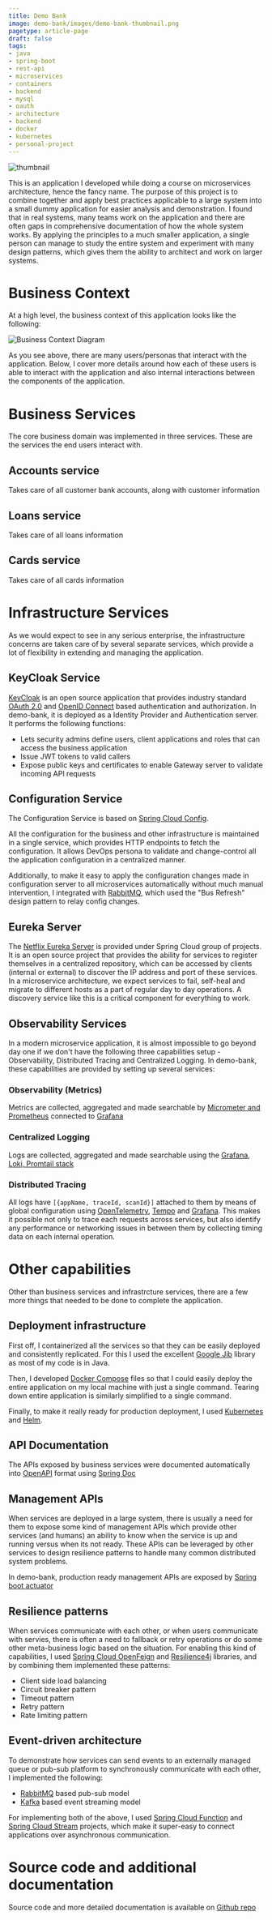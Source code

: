 ```yaml
---
title: Demo Bank
image: demo-bank/images/demo-bank-thumbnail.png
pagetype: article-page
draft: false
tags:
- java
- spring-boot
- rest-api
- microservices
- containers
- backend
- mysql
- oauth
- architecture
- backend
- docker
- kubernetes
- personal-project
---
```


![thumbnail](./images/demo-bank-thumbnail.png)

This is an application I developed while doing a course on microservices architecture, hence the fancy name. The purpose of this project is to combine together and apply best practices applicable to a large system into a small dummy application for easier analysis and demonstration. I found that in real systems, many teams work on the application and there are often gaps in comprehensive documentation of how the whole system works. By applying the principles to a much smaller application, a single person can manage to study the entire system and experiment with many design patterns, which gives them the ability to architect and work on larger systems.

# Business Context

At a high level, the business context of this application looks like the following:

![Business Context Diagram](./images/business-context.drawio.svg)

As you see above, there are many users/personas that interact with the application. Below, I cover more details around how each of these users is able to interact with the application and also internal interactions between the components of the application.

# Business Services
The core business domain was implemented in three services. These are the services the end users interact with.

## Accounts service
Takes care of all customer bank accounts, along with customer information

## Loans service
Takes care of all loans information

## Cards service
Takes care of all cards information

# Infrastructure Services
As we would expect to see in any serious enterprise, the infrastructure concerns are taken care of by several separate services, which provide a lot of flexibility in extending and managing the application.

## KeyCloak Service
[KeyCloak](https://www.keycloak.org/) is an open source application that provides industry standard [OAuth 2.0](https://oauth.net/2/) and [OpenID Connect](https://openid.net/) based authentication and authorization. In demo-bank, it is deployed as a Identity Provider and Authentication server. It performs the following functions:
* Lets security admins define users, client applications and roles that can access the business application
* Issue JWT tokens to valid callers
* Expose public keys and certificates to enable Gateway server to validate incoming API requests

## Configuration Service
The Configuration Service is based on [Spring Cloud Config](https://spring.io/projects/spring-cloud-config).

All the configuration for the business and other infrastructure is maintained in a single service, which provides HTTP endpoints to fetch the configuration. It allows DevOps persona to validate and change-control all the application configuration in a centralized manner.

Additionally, to make it easy to apply the configuration changes made in configuration server to all microservices automatically without much manual intervention, I integrated with [RabbitMQ](https://www.rabbitmq.com/), which used the "Bus Refresh" design pattern to relay config changes.

## Eureka Server
The [Netflix Eureka Server](https://spring.io/projects/spring-cloud-netflix) is provided under Spring Cloud group of projects. It is an open source project that provides the ability for services to register themselves in a centralized repository, which can be accessed by clients (internal or external) to discover the IP address and port of these services. In a microservice architecture, we expect services to fail, self-heal and migrate to different hosts as a part of regular day to day operations. A discovery service like this is a critical component for everything to work.

## Observability Services
In a modern microservice application, it is almost impossible to go beyond day one if we don't have the following three capabilities setup - Observability, Distributed Tracing and Centralized Logging. In demo-bank, these capabilities are provided by setting up several services:

### Observability (Metrics)
Metrics are collected, aggregated and made searchable by [Micrometer and Prometheus](https://docs.micrometer.io/micrometer/reference/implementations/prometheus.html) connected to [Grafana](https://grafana.com/)

### Centralized Logging
Logs are collected, aggregated and made searchable using the [Grafana, Loki, Promtail stack](https://grafana.com/docs/loki/latest/get-started/quick-start/)

### Distributed Tracing
All logs have `[{appName, traceId, scanId}]` attached to them by means of global configuration using [OpenTelemetry](https://opentelemetry.io/), [Tempo](https://grafana.com/docs/tempo/latest/) and [Grafana](https://grafana.com/). This makes it possible not only to trace each requests across services, but also identify any performance or networking issues in between them by collecting timing data on each internal operation.

# Other capabilities
Other than business services and infrastrcture services, there are a few more things that needed to be done to complete the application.

## Deployment infrastructure
First off, I containerized all the services so that they can be easily deployed and consistently replicated. For this I used the excellent [Google Jib](https://cloud.google.com/java/getting-started/jib) library as most of my code is in Java.

Then, I developed [Docker Compose](https://docs.docker.com/compose/) files so that I could easily deploy the entire application on my local machine with just a single command. Tearing down entire application is similarly simplified to a single command.

Finally, to make it really ready for production deployment, I used [Kubernetes](https://kubernetes.io/) and [Helm](https://helm.sh/).

## API Documentation
The APIs exposed by business services were documented automatically into [OpenAPI](https://www.openapis.org/what-is-openapi) format using [Spring Doc](https://springdoc.org/)

## Management APIs
When services are deployed in a large system, there is usually a need for them to expose some kind of management APIs which provide other services (and humans) an ability to know when the service is up and running versus when its not ready. These APIs can be leveraged by other services to design resilience patterns to handle many common distributed system problems.

In demo-bank, production ready management APIs are exposed by [Spring boot actuator](https://docs.spring.io/spring-boot/docs/2.5.6/reference/html/actuator.html)

## Resilience patterns
When services communicate with each other, or when users communicate with servies, there is often a need to fallback or retry operations or do some other meta-business logic based on the situation. For enabling this kind of capabilities, I used [Spring Cloud OpenFeign](https://spring.io/projects/spring-cloud-openfeign) and [Resilience4j](https://resilience4j.readme.io/docs/circuitbreaker) libraries, and by combining them implemented these patterns:

* Client side load balancing
* Circuit breaker pattern
* Timeout pattern
* Retry pattern
* Rate limiting pattern

## Event-driven architecture
To demonstrate how services can send events to an externally managed queue or pub-sub platform to synchronously communicate with each other, I implemented the following:
* [RabbitMQ](https://www.rabbitmq.com/) based pub-sub model
* [Kafka](https://kafka.apache.org/) based event streaming model

For implementing both of the above, I used [Spring Cloud Function](https://spring.io/projects/spring-cloud-function) and [Spring Cloud Stream](https://spring.io/projects/spring-cloud-stream) projects, which make it super-easy to connect applications over asynchronous communication.

# Source code and additional documentation
Source code and more detailed documentation is available on [Github repo](https://github.com/vaibhav276/demo-bank)
